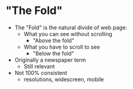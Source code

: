 # "The Fold"

- The "Fold" is the natural divide of web page:
  - What you can see without scrolling
    - "Above the fold"
  - What you have to scroll to see 
    - "Below the fold"
- Originally a newspaper term
  - Still relevant
- Not 100% consistent
  - resolutions, widescreen, mobile
